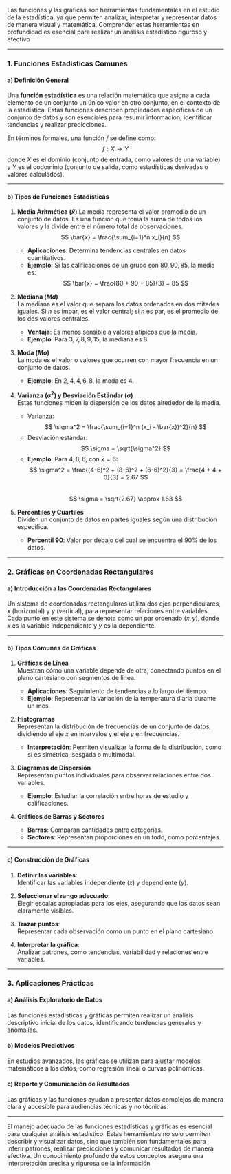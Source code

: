 Las funciones y las gráficas son herramientas fundamentales en el estudio de la estadística, ya que permiten analizar, interpretar y representar datos de manera visual y matemática. Comprender estas herramientas en profundidad es esencial para realizar un análisis estadístico riguroso y efectivo

---

### 1. Funciones Estadísticas Comunes  

#### a) Definición General  

Una **función estadística** es una relación matemática que asigna a cada elemento de un conjunto un único valor en otro conjunto, en el contexto de la estadística. Estas funciones describen propiedades específicas de un conjunto de datos y son esenciales para resumir información, identificar tendencias y realizar predicciones.  

En términos formales, una función $f$ se define como:
$$
f: X \to Y
$$
donde $X$ es el dominio (conjunto de entrada, como valores de una variable) y $Y$ es el codominio (conjunto de salida, como estadísticas derivadas o valores calculados).  

---

#### b) Tipos de Funciones Estadísticas  

1. **Media Aritmética ($\bar{x}$)**
   La media representa el valor promedio de un conjunto de datos. Es una función que toma la suma de todos los valores y la divide entre el número total de observaciones.  
   $$
   \bar{x} = \frac{\sum_{i=1}^n x_i}{n}
   $$
   - **Aplicaciones**: Determina tendencias centrales en datos cuantitativos.  
   - **Ejemplo**: Si las calificaciones de un grupo son $80, 90, 85$, la media es:
     $$
     \bar{x} = \frac{80 + 90 + 85}{3} = 85
     $$  

2. **Mediana ($Md$)**  
   La mediana es el valor que separa los datos ordenados en dos mitades iguales. Si $n$ es impar, es el valor central; si $n$ es par, es el promedio de los dos valores centrales.  
   - **Ventaja**: Es menos sensible a valores atípicos que la media.  
   - **Ejemplo**: Para $3, 7, 8, 9, 15$, la mediana es $8$.  

3. **Moda ($Mo$)**  
   La moda es el valor o valores que ocurren con mayor frecuencia en un conjunto de datos.  
   - **Ejemplo**: En $2, 4, 4, 6, 8$, la moda es $4$.  

4. **Varianza ($\sigma^2$) y Desviación Estándar ($\sigma$)**  
   Estas funciones miden la dispersión de los datos alrededor de la media.  
   - Varianza:
     $$
     \sigma^2 = \frac{\sum_{i=1}^n (x_i - \bar{x})^2}{n}
     $$
   - Desviación estándar:
     $$
     \sigma = \sqrt{\sigma^2}
     $$  
   - **Ejemplo**: Para $4, 8, 6$, con $\bar{x} = 6$:  
     $$
     \sigma^2 = \frac{(4-6)^2 + (8-6)^2 + (6-6)^2}{3} = \frac{4 + 4 + 0}{3} = 2.67
     $$  
     $$
     \sigma = \sqrt{2.67} \approx 1.63
     $$  

5. **Percentiles y Cuartiles**  
   Dividen un conjunto de datos en partes iguales según una distribución específica.  
   - **Percentil 90**: Valor por debajo del cual se encuentra el 90% de los datos.  

---

### 2. Gráficas en Coordenadas Rectangulares  

#### a) Introducción a las Coordenadas Rectangulares  

Un sistema de coordenadas rectangulares utiliza dos ejes perpendiculares, $x$ (horizontal) y $y$ (vertical), para representar relaciones entre variables. Cada punto en este sistema se denota como un par ordenado $(x, y)$, donde $x$ es la variable independiente y $y$ es la dependiente.  

---

#### b) Tipos Comunes de Gráficas  

1. **Gráficas de Línea**  
   Muestran cómo una variable depende de otra, conectando puntos en el plano cartesiano con segmentos de línea.  
   - **Aplicaciones**: Seguimiento de tendencias a lo largo del tiempo.  
   - **Ejemplo**: Representar la variación de la temperatura diaria durante un mes.  

2. **Histogramas**  
   Representan la distribución de frecuencias de un conjunto de datos, dividiendo el eje $x$ en intervalos y el eje $y$ en frecuencias.  
   - **Interpretación**: Permiten visualizar la forma de la distribución, como si es simétrica, sesgada o multimodal.  

3. **Diagramas de Dispersión**  
   Representan puntos individuales para observar relaciones entre dos variables.  
   - **Ejemplo**: Estudiar la correlación entre horas de estudio y calificaciones.  

4. **Gráficos de Barras y Sectores**  
   - **Barras**: Comparan cantidades entre categorías.  
   - **Sectores**: Representan proporciones en un todo, como porcentajes.  

---

#### c) Construcción de Gráficas  

1. **Definir las variables**:  
   Identificar las variables independiente ($x$) y dependiente ($y$).  

2. **Seleccionar el rango adecuado**:  
   Elegir escalas apropiadas para los ejes, asegurando que los datos sean claramente visibles.  

3. **Trazar puntos**:  
   Representar cada observación como un punto en el plano cartesiano.  

4. **Interpretar la gráfica**:  
   Analizar patrones, como tendencias, variabilidad y relaciones entre variables.  

---

### 3. Aplicaciones Prácticas  

#### a) Análisis Exploratorio de Datos  

Las funciones estadísticas y gráficas permiten realizar un análisis descriptivo inicial de los datos, identificando tendencias generales y anomalías.  

#### b) Modelos Predictivos  

En estudios avanzados, las gráficas se utilizan para ajustar modelos matemáticos a los datos, como regresión lineal o curvas polinómicas.  

#### c) Reporte y Comunicación de Resultados  

Las gráficas y las funciones ayudan a presentar datos complejos de manera clara y accesible para audiencias técnicas y no técnicas.  

---

El manejo adecuado de las funciones estadísticas y gráficas es esencial para cualquier análisis estadístico. Estas herramientas no solo permiten describir y visualizar datos, sino que también son fundamentales para inferir patrones, realizar predicciones y comunicar resultados de manera efectiva. Un conocimiento profundo de estos conceptos asegura una interpretación precisa y rigurosa de la información